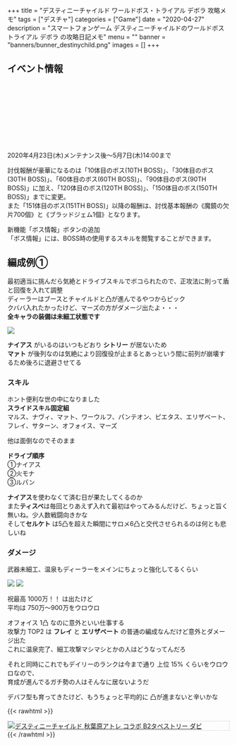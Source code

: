 +++
title = "デスティニーチャイルド ワールドボス・トライアル デボラ 攻略メモ"
tags = ["デスチャ"]
categories = ["Game"]
date = "2020-04-27"
description = "スマートフォンゲーム デスティニーチャイルドのワールドボストライアル デボラ の攻略日記メモ"
menu = ""
banner = "banners/bunner_destinychild.png"
images = []
+++

<!--more-->

## イベント情報
<div class="iframely-embed"><div class="iframely-responsive" style="height: 140px; padding-bottom: 0;"><a href="http://blog.destiny-child.jp/archives/24363243.html" data-iframely-url="//cdn.iframe.ly/Epp2rpR?iframe=card-small"></a></div></div><script async src="//cdn.iframe.ly/embed.js" charset="utf-8"></script>  

2020年4月23日(木)メンテナンス後～5月7日(木)14:00まで  

討伐報酬が豪華になるのは「10体目のボス(10TH BOSS)」、「30体目のボス(30TH BOSS)」、「60体目のボス(60TH BOSS)」、「90体目のボス(90TH BOSS)」に加え、「120体目のボス(120TH BOSS)」、「150体目のボス(150TH BOSS)」までに変更。  
また「151体目のボス(151TH BOSS)」以降の報酬は、討伐基本報酬の《魔鏡の欠片700個》と《ブラッドジェム1個》となります。  

新機能「ボス情報」ボタンの追加  
「ボス情報」には、BOSS時の使用するスキルを閲覧することができます。  

## 編成例①  
最初適当に挑んだら気絶とドライブスキルでボコられたので、正攻法に則って盾と回復を入れて調整  
ディーラーはブースとチャイルドと凸が進んでるやつからピック  
クババ入れたかったけど、マーズの方がダメージ出たよ・・・  
**全キャラの装備は未細工状態です**  

<img src="/images/2020/destiny-child-wb/wb12-1.png" />  

**ナイアス** がいるのはいつもどおり **シトリー** が居ないため  
**マァト** が後列なのは気絶により回復役が止まるとあっという間に前列が崩壊するため後ろに退避させてる  

### スキル  
ホント便利な世の中になりました  
**スライドスキル固定組**  
マルス、ナヴィ、マァト、ワーウルフ、パンテオン、ピエタス、エリザベート、フレイ、サターン、オフォイス、マーズ  

他は面倒なのでそのまま  

**ドライブ順序**  
①ナイアス    
②火モナ  
③ルパン  

**ナイアス**を使わなくて済む日が果たしてくるのか  
また**ティスベ**は毎回とりあえず入れて最初はやってみるんだけど、ちょっと旨く無いね。少人数戦闘向きかな  
そして**セルケト** は5凸を超えた瞬間にサロメ6凸と交代させられるのは何とも悲しいね  

### ダメージ  
武器未細工、温泉もディーラーをメインにちょっと強化してるくらい  

<img src="/images/2020/destiny-child-wb/wb12-2.png" />  
<img src="/images/2020/destiny-child-wb/wb12-3.png" />  

祝最高 1000万！！ は出たけど  
平均は 750万～900万をウロウロ  

オフォイス 1凸 なのに意外といい仕事する  
攻撃力 TOP2 は **フレイ** と **エリザベート** の普通の編成なんだけど意外とダメージ出た  
これに温泉完了、細工攻撃マシマシとかの人はどうなってんだろ  

それと同時にこれでもデイリーのランクは今まで通り 上位 15% くらいをウロウロなので、  
育成が進んでるガチ勢の人はそんなに居ないようだ  

デバフ型も育ってきたけど、もうちょっと平均的に 凸が進まないと辛いかな  

{{< rawhtml >}}
<div style="border: dashed 1px #ccc;">
<a href="http://www.amazon.co.jp/exec/obidos/ASIN/B07H3319GX/sinokyoufu-22/ref=nosim/" name="amazletlink" target="_blank"><img src="https://images-fe.ssl-images-amazon.com/images/I/51MxXwUpZWL._SL160_.jpg" alt="デスティニーチャイルド 秋葉原アトレ コラボ B2タペストリー ダビ" style="border: none;" /></a>
</div>
{{< /rawhtml >}}
